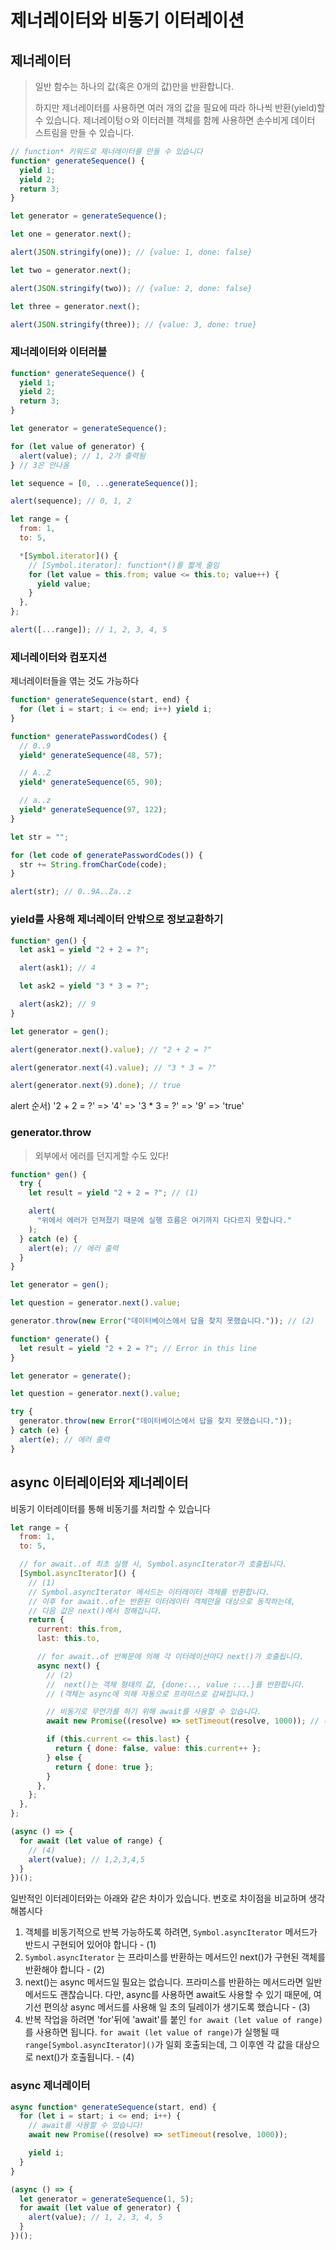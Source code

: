 # 제너레이터와 비동기 이터레이션

## 제너레이터

> 일반 함수는 하나의 값(혹은 0개의 값)만을 반환합니다.
>
> 하지만 제너레이터를 사용하면 여러 개의 값을 필요에 따라 하나씩 반환(yield)할 수 있습니다. 제너레이텅ㅇ와 이터러블 객체를 함께 사용하면 손수비게 데이터 스트림을 만들 수 있습니다.

```javascript
// function* 키워드로 제너레이터를 만들 수 있습니다
function* generateSequence() {
  yield 1;
  yield 2;
  return 3;
}

let generator = generateSequence();

let one = generator.next();

alert(JSON.stringify(one)); // {value: 1, done: false}

let two = generator.next();

alert(JSON.stringify(two)); // {value: 2, done: false}

let three = generator.next();

alert(JSON.stringify(three)); // {value: 3, done: true}
```

### 제너레이터와 이터러블

```javascript
function* generateSequence() {
  yield 1;
  yield 2;
  return 3;
}

let generator = generateSequence();

for (let value of generator) {
  alert(value); // 1, 2가 출력됨
} // 3은 안나옴

let sequence = [0, ...generateSequence()];

alert(sequence); // 0, 1, 2

let range = {
  from: 1,
  to: 5,

  *[Symbol.iterator]() {
    // [Symbol.iterator]: function*()를 짧게 줄임
    for (let value = this.from; value <= this.to; value++) {
      yield value;
    }
  },
};

alert([...range]); // 1, 2, 3, 4, 5
```

### 제너레이터와 컴포지션

제너레이터들을 엮는 것도 가능하다

```javascript
function* generateSequence(start, end) {
  for (let i = start; i <= end; i++) yield i;
}

function* generatePasswordCodes() {
  // 0..9
  yield* generateSequence(48, 57);

  // A..Z
  yield* generateSequence(65, 90);

  // a..z
  yield* generateSequence(97, 122);
}

let str = "";

for (let code of generatePasswordCodes()) {
  str += String.fromCharCode(code);
}

alert(str); // 0..9A..Za..z
```

### yield를 사용해 제너레이터 안밖으로 정보교환하기

```javascript
function* gen() {
  let ask1 = yield "2 + 2 = ?";

  alert(ask1); // 4

  let ask2 = yield "3 * 3 = ?";

  alert(ask2); // 9
}

let generator = gen();

alert(generator.next().value); // "2 + 2 = ?"

alert(generator.next(4).value); // "3 * 3 = ?"

alert(generator.next(9).done); // true
```

alert 순서) '2 + 2 = ?' => '4' => '3 \* 3 = ?' => '9' => 'true'

### generator.throw

> 외부에서 에러를 던지게할 수도 있다!

```javascript
function* gen() {
  try {
    let result = yield "2 + 2 = ?"; // (1)

    alert(
      "위에서 에러가 던져졌기 때문에 실행 흐름은 여기까지 다다르지 못합니다."
    );
  } catch (e) {
    alert(e); // 에러 출력
  }
}

let generator = gen();

let question = generator.next().value;

generator.throw(new Error("데이터베이스에서 답을 찾지 못했습니다.")); // (2)

function* generate() {
  let result = yield "2 + 2 = ?"; // Error in this line
}

let generator = generate();

let question = generator.next().value;

try {
  generator.throw(new Error("데이터베이스에서 답을 찾지 못했습니다."));
} catch (e) {
  alert(e); // 에러 출력
}
```

## async 이터레이터와 제너레이터

비동기 이터레이터를 통해 비동기를 처리할 수 있습니다

```javascript
let range = {
  from: 1,
  to: 5,

  // for await..of 최초 실행 시, Symbol.asyncIterator가 호출됩니다.
  [Symbol.asyncIterator]() {
    // (1)
    // Symbol.asyncIterator 메서드는 이터레이터 객체를 반환합니다.
    // 이후 for await..of는 반환된 이터레이터 객체만을 대상으로 동작하는데,
    // 다음 값은 next()에서 정해집니다.
    return {
      current: this.from,
      last: this.to,

      // for await..of 반복문에 의해 각 이터레이션마다 next()가 호출됩니다.
      async next() {
        // (2)
        //  next()는 객체 형태의 값, {done:.., value :...}를 반환합니다.
        // (객체는 async에 의해 자동으로 프라미스로 감싸집니다.)

        // 비동기로 무언가를 하기 위해 await를 사용할 수 있습니다.
        await new Promise((resolve) => setTimeout(resolve, 1000)); // (3)

        if (this.current <= this.last) {
          return { done: false, value: this.current++ };
        } else {
          return { done: true };
        }
      },
    };
  },
};

(async () => {
  for await (let value of range) {
    // (4)
    alert(value); // 1,2,3,4,5
  }
})();
```

일반적인 이터레이터와는 아래와 같은 차이가 있습니다. 번호로 차이점을 비교하며 생각해봅시다

1. 객체를 비동기적으로 반복 가능하도록 하려면, `Symbol.asyncIterator` 메서드가 반드시 구현되어 있어야 합니다 - (1)
2. `Symbol.asyncIterator` 는 프라미스를 반환하는 메서드인 next()가 구현된 객체를 반환해야 합니다 - (2)
3. next()는 async 메서드일 필요는 없습니다. 프라미스를 반환하는 메서드라면 일반 메서드도 괜찮습니다. 다만, async를 사용하면 await도 사용할 수 있기 때문에, 여기선 편의상 async 메서드를 사용해 일 초의 딜레이가 생기도록 했습니다 - (3)
4. 반복 작업을 하려면 'for'뒤에 'await'를 붙인 `for await (let value of range)`를 사용하면 됩니다. `for await (let value of range)`가 실행될 때 `range[Symbol.asyncIterator]()`가 일회 호출되는데, 그 이후엔 각 값을 대상으로 next()가 호출됩니다. - (4)

### async 제너레이터

```javascript
async function* generateSequence(start, end) {
  for (let i = start; i <= end; i++) {
    // await를 사용할 수 있습니다!
    await new Promise((resolve) => setTimeout(resolve, 1000));

    yield i;
  }
}

(async () => {
  let generator = generateSequence(1, 5);
  for await (let value of generator) {
    alert(value); // 1, 2, 3, 4, 5
  }
})();
```
